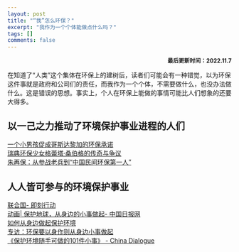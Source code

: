 ```yaml
---
layout: post
title: "“我”怎么环保？"
excerpt: "我作为一个个体能做点什么吗？"
tags: []
comments: false
---
```


<p style="text-align:right;font-size:0.89em;font-weight:bold;">
最后更新时间：2022.11.7
</p>
在知道了“人类”这个集体在环保上的建树后，读者们可能会有一种错觉，以为环保这件事就是政府和公司们的责任，而我作为一个个体，不需要做什么，也没办法做什么。这是错误的思想。事实上，个人在环保上能做的事情可能比人们想象的还要大得多。

## 以一己之力推动了环境保护事业进程的人们  

[一个小男孩促成哥斯达黎加的环保承诺](https://www.bbc.com/ukchina/simp/vert-fut-56970705)  
[瑞典环保少女格蕾塔·桑伯格的传奇与争议](https://www.bbc.com/zhongwen/simp/world-55529770)  
[朱再保：从参战老兵到“中国民间环保第一人”](http://m.xinhuanet.com/2019-08/14/c_1124876169.htm)  

## 人人皆可参与的环境保护事业

[联合国- 即刻行动](https://www.un.org/zh/actnow)  
[动画| 保护地球，从身边的小事做起- 中国日报网](https://cn.chinadaily.com.cn/a/202004/21/WS5e9ef826a310c00b73c78b76.html)  
[如何从身边做起保护环境](https://zh.wikihow.com/%E4%BB%8E%E8%BA%AB%E8%BE%B9%E5%81%9A%E8%B5%B7%E4%BF%9D%E6%8A%A4%E7%8E%AF%E5%A2%83%EF%BC%88%E7%BB%99%E5%AD%A9%E5%AD%90%E4%BB%AC%EF%BC%89)  
[专访：环保要以身作则从身边小事做起](http://www.xinhuanet.com/world/2019-03/17/c_1124244613.htm)  
[《保护环境随手可做的101件小事》 - China Dialogue](https://chinadialogue.net/zh/uncategorized/40391/)
